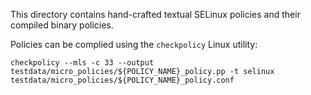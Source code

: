 This directory contains hand-crafted textual SELinux policies and their compiled binary policies.

Policies can be complied using the `checkpolicy` Linux utility:

```
checkpolicy --mls -c 33 --output testdata/micro_policies/${POLICY_NAME}_policy.pp -t selinux testdata/micro_policies/${POLICY_NAME}_policy.conf
```
